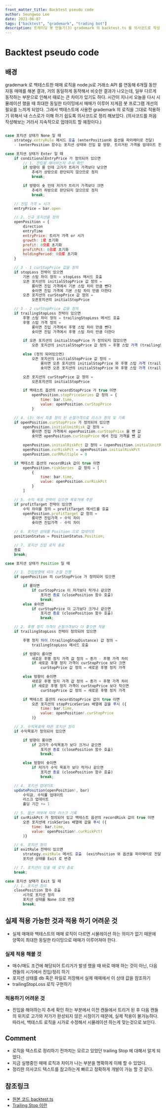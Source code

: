 ```yaml
---
front_matter_title: Backtest pseudo code
author: Seungwoo Lee
date: 2021-06-07
tags: ["backtest", "grademark", "trading bot"]
description: 트레이딩 봇 만들기(3) grademark 의 backtest.ts 를 의사코드로 작성
---
```


<!-- # 이 글을 작성 하게 된 계기 
트레이딩 알고리즘의 백테스트를 grademark 을 사용했기 때문에 실제 매매도 grademark 와 같은 로직으로 해야된다는 사실을 알게 되었다. 트레이딩 봇 버전 2.0 을 
작년 11월 시작한 자동매매 봇을 
암호화폐 봇 자동 매매를 6개월 돌리고 시뮬레이션 결과와 실제 봇 매매를 했을 때의 결과가 다르다. 원인을 분석해보니 백테스트에 grademark 사용한  -->

# Backtest pseudo code

## 배경


grademark 로 백테스트한 매매 로직을 node.js로 거래소 API 를 연동해 6개월 동안 자동 매매를 해본 결과, 거의 동일하게 동작해서 비슷한 결과가 나오는데, 일부 다르게 동작하는 부분으로 인해서 때로는 큰 차이가 있기도 하다. 시간이 지나서 오늘을 다시 시뮬레이션 했을 때 최대한 동일한 타이밍에서 매매가 이루어 지게끔 봇 프로그램 개선의 필요를 느끼게 되었다. 그래서 백테스트에 사용한 grademark 의 로직을 그대로 적용하기 위해서 내 스스로가 이해 하기 쉽도록 의사코드로 정리 해보았다. (의사코드를 처음 작성해보는 거라서 지속적으로 업데이트 할 예정이다.)

```js

case 포지션 상태가 None 일 때
    strategy.entryRule 메서드 호출 (enterPosition와 옵션을 파라메터로 전달)
    - (enterPosition 함수는 포지션 상태와 진입 할 방향, 트리거된 가격을 업데이트 한다, 바로 진입 x) 

case 포지션 상태가 Enter 일 때
    if conditionalEntryPrice 가 정의되어 있으면
        // 1. 진입을 해야하는지 추세 확인 
        if 방향이 롱 인데 고가가 트리거 가격보다 낮으면
            추세가 상방으로 판단되지 않으므로 정지
            break;

        if 방향이 숏 인데 저가가 트리거 가격보다 크면
            추세가 하방으로 판단되지 않으므로 정지
            break;

    // 진입 가격 = 시가
    entryPrice = bar.open

    // 2. 신규 포지션을 정의
    openPosition = {
        direction
        entryTime
        entryPrice: 트리거 가격 or 시가 
        growth: 1로 초기화
        profit: 0으로 초기화
        profitPct: 0으로 초기화
        holdingPeriod: 0으로 초기화
    }

    // 3 - 1 curStopPrice 값을 정의
    if stopLoss 전략이 있으면
        기본 스탑 차이 정의 = stopLoss 메서드 호출
        오픈 포지션의 initialStopPrice 값 정의 = 
            롱이면 진입 가격에서 기본 스탑 차이 만큼 뺀다
            숏이면 진입 가격에 기본 스탑 차이 만큼 더한다 
        오픈 포지션의 curStopPrice 값 정의 = 
            오픈포지션의 initialStopPrice

    // 3 - 2 curStopPrice 값을 정의
    if trailingStopLoss 전략이 있으면
        후행 스탑 차이 정의 = trailingStopLoss 메서드 호출 
        후행 스탑 가격 정의 = 
            롱이면 진입 가격에서 후행 스탑 차이 만큼 뺀다
            숏이면 진입 가격에서 후행 스탑 차이 만큼 더한다

        if 오픈 포지션의 initialStopPrice 가 정의되지 않았으면 
            오픈 포지션의 initialStopPrice 값 정의 = 후행 스탑 가격 (trailingStopPrice)

        else (정의 되어있으면)
            오픈 포지션의 initialStopPrice 값 정의 =
                롱이면 오픈 포지션의 initialStopPrice 와 후행 스탑 가격 (trailingStopPrice) 중 큰 값
                숏이면 오픈 포지션의 initialStopPrice 와 후행 스탑 가격 (trailingStopPrice) 중 작은 값

        오픈 포지션의 curStopPrice 값 정의 = 
            오픈포지션의 initialStopPrice

        if 백테스트 옵션의 recordStopPrice 가 true 이면 
            openPosition.stopPriceSeries 값 정의 = {
                time: bar.time,
                value: openPosition.curStopPrice
            }

    // 4. (3) 에서 최종 정의 된 손절가격으로 리스크 정의 및 기록
    if openPosition.curStopPrice 가 정의되어 있으면 
        openPosition.initialUnitRisk 값 정의 = 
            롱이면 진입 가격에서 openPosition.curStopPrice 을 뺀 값
            숏이면 openPosition.curStopPrice 에서 진입 가격을 뺀 값

        openPosition.initialRiskPct 값 정의 = (openPosition.initialUnitRisk  / 진입가격) * 100
        openPosition.curRiskPct = openPosition.initialRiskPct 
        openPosition.curRMultiple = 0

    if 백테스트 옵션의 recordRisk 값이 true 이면
        openPosition.riskSeries  값 정의 = [
            {
                time: bar.time,
                value: openPosition.curRiskPct
            }
        ]

    // 5. 수익 목표 전략이 있으면 목표가에 주문 
    if profitTarget 전략이 있으면 
        수익 차이를 정의 = profitTarget 메서드를 호출 
        openPosition.profitTarget 값 정의 = 
            롱이면 진입가격 + 수익 차이 
            숏이면 진입가격 - 수익 차이

    // 6. 포지션 상태를 Position 으로 업데이트
    positionStatus = PositionStatus.Position;

    // 7. 포지션 진입 로직 종료
    종료 
    break; 

case 포지션 상태가 Position 일 때

    // 1. 진입방향에 따라 손절 진행 
    if openPosition 의 curStopPrice 가 정의되어 있으면

        if 롱이면
            if curStopPrice 이 저가보다 작거나 같으면 
                포지션 종료 (closePosition 함수 호출)
                break; 
        else 숏이면  
            if curStopPrice 이 고가보다 크거나 같으면
                포지션 종료 (closePosition 함수 호출)
                break;

    // 2. 후행 정지 가격이 손절가격보다 더 좋으면 적용 
    if trailingStopLoss 전략이 정의되어 있으면

        후행 정지 차이 (trailingStopDistance) 값 정의 =
            trailingStopLoss 메서드 호출 

        if 방향이 롱이면 
            새로운 후행 정지 가격 값 정의 = 종가 - 후행 가격 차이
            if 새로운 후행 정지 가격이 curStopPrice 보다 크면
                curStopPrice 값 정의 = 새로운 후행 정지 가격 

        else 방향이 숏이면
            새로운 후행 정지 가격 값 정의 = 종가 + 후행 가격 차이
            if 새로운 후행 정지 가격이 curStopPrice 보다 작으면
                curStopPrice 값 정의 = 새로운 후행 정지 가격 

        if 백테스트 옵션의 recordStopPrice 값이 true 이면
            오픈 포지션의 stopPriceSeries 배열에 값을 푸시 ({
                time: bar.time,
                value: openPosition!.curStopPrice
            )}

    // 3. 수익목표에 따른 포지션 정리 
    if 수익목표가 정의되어 있으면

        if 방향이 롱이면
            if 고가가 수익목표가 보다 크거나 같으면
                포지션 종료 (closePosition 함수 호출)
                break;

        else 방향이 숏이면
            if 저가가 수익 목표가 보다 작거나 같으면
                포지션 종료 (closePosition 함수 호출)
                break;

    // 4. 포지션 업데이트
    updatePosition(openPosition!, bar)
        수익금, 수익률 업데이트
        리스크 업데이트
        홀딩 기간 += 1

    // 5. 옵션 여부에 따라 리스크 기록 
    if curRiskPct 가 정의되어 있고 백테스트 옵션의 recordRisk 값이 true 이면
        오픈 포지션에 riskSeries 배열에 값을 푸시 ({
            time: bar.time,
            value: openPosition!.curRiskPct!
        )}

    // 6. 포지션 정리
    if exitRule 전략이 있으면
        strategy.exitRule 메서드 호출  (exitPosition 와 옵션을 파라메터로 전달)
        포지션 상태를 Exit 로 변경

    // 7. 포지션이 있을 때 로직 종료 
    break;

case 포지션 상태가 Exit 일 때
    // 1. 포지션 정리 
    closePosition 함수 호출 
        시가로 포지션 정리
        포지션 상태를 None 으로 변경
        break;
```

## 실제 적용 가능한 것과 적용 하기 어려운 것

* 실제 매매와 백테스트의 매매 로직이 다르면 시뮬레이션 하는 의미가 없기 때문에 양쪽이 최대한 동일한 타이밍으로 매매가 이루어져야 한다.

### 실제 적용 해볼 것

* 매수/매도 조건에 해당되어 트리거가 발생 했을 때 바로 매매 하는 것이 아닌, 다음 캔들의 시가에서 진입/정리 하기
* 포지션 상태를 db 혹은 파일로 저장해서 실제 매매에서 이 상태 값을 참조하기
* trailingStopLoss 로직 구현하기

### 적용하기 어려운 것

* 진입을 해야하는지 추세 확인 하는 부분에서 이전 캔들에서 트리거 된 후 다음 캔들의 위치로 고가와 저가가 완성되지 않은 시점이기 때문에, 실제 적용이 불가능하다. 따라서, 백테스트 로직을 시가로 수정해서 시뮬레이션 하는게 맞는것으로 보인다.

## Comment

* 로직을 텍스트로 정리하기 전까지는 모르고 있었던 trailing Stop 에 대해서 알게 되었다.
* 지금 실행중인 매매 로직과 차이가 나는 부분을 명확하게 이해 할 수 있었다.
* 정리한 의사코드 텍스트를 참고하는게 빠르고 정확하게 개발이 가능 할 것 같다.

## 참조링크

* [원본 코드 backtest.ts](https://github.com/Grademark/grademark/blob/0ce580cfa1c9d56e9f0788ce97f9b8f4df2eea21/src/lib/backtest.ts)
* [Trailing Stop 이란](https://www.thebalance.com/trailing-stop-1031394)
